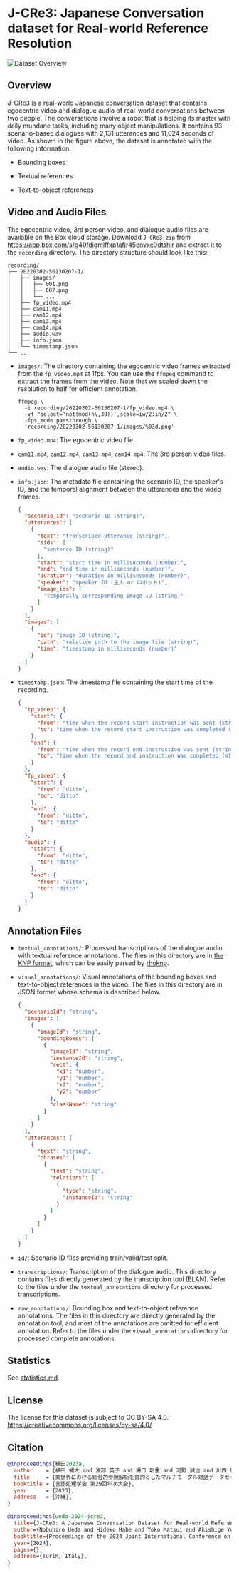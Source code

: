 # J-CRe3: Japanese Conversation dataset for Real-world Reference Resolution

<!-- [[Paper]](TBW) -->

![Dataset Overview](https://raw.githubusercontent.com/riken-grp/J-CRe3/main/docs/overview.png)

## Overview

J-CRe3 is a real-world Japanese conversation dataset that contains egocentric video and dialogue audio of real-world
conversations between two people.
The conversations involve a robot that is helping its master with daily mundane tasks, including many object
manipulations.
It contains 93 scenario-based dialogues with 2,131 utterances and 11,024 seconds of video.
As shown in the figure above, the dataset is annotated with the following information:

- Bounding boxes

- Textual references

- Text-to-object references

## Video and Audio Files

The egocentric video, 3rd person video, and dialogue audio files are available on the Box cloud storage.
Download `J-CRe3.zip` from <https://app.box.com/s/g40fdigmlffxp1afjr45envxe0dtshlr> and extract it to the `recording`
directory.
The directory structure should look like this:

```plaintext
recording/
├── 20220302-56130207-1/
│   ├── images/
│   │   ├── 001.png
│   │   ├── 002.png
│   │   └── ...
│   ├── fp_video.mp4
│   ├── cam11.mp4
│   ├── cam12.mp4
│   ├── cam13.mp4
│   ├── cam14.mp4
│   ├── audio.wav
│   ├── info.json
│   └── timestamp.json
└── ...
```

- `images/`: The directory containing the egocentric video frames extracted from the `fp_video.mp4` at 1fps.
  You can use the `ffmpeg` command to extract the frames from the video.
  Note that we scaled down the resolution to half for efficient annotation.

  ```shell
  ffmpeg \
    -i recording/20220302-56130207-1/fp_video.mp4 \
    -vf "select='not(mod(n\,30))',scale=iw/2:ih/2" \
    -fps_mode passthrough \
    'recording/20220302-56130207-1/images/%03d.png'
  ```

- `fp_video.mp4`: The egocentric video file.

- `cam11.mp4`, `cam12.mp4`, `cam13.mp4`, `cam14.mp4`: The 3rd person video files.

- `audio.wav`: The dialogue audio file (stereo).

- `info.json`: The metadata file containing the scenario ID, the speaker's ID, and the temporal alignment between the utterances and the video frames.

  ```json
  {
    "scenario_id": "scenario ID (string)",
    "utterances": [
      {
        "text": "transcribed utterance (string)",
        "sids": [
          "sentence ID (string)"
        ],
        "start": "start time in milliseconds (number)",
        "end": "end time in milliseconds (number)",
        "duration": "duration in milliseconds (number)",
        "speaker": "speaker ID (主人 or ロボット)",
        "image_ids": [
          "temporally corresponding image ID (string)"
        ]
      }
    ],
    "images": [
      {
        "id": "image ID (string)",
        "path": "relative path to the image file (string)",
        "time": "timestamp in milliseconds (number)"
      }
    ]
  }
  ```

- `timestamp.json`: The timestamp file containing the start time of the recording.

  ```json
  {
    "tp_video": {
      "start": {
        "from": "time when the record start instruction was sent (string)",
        "to": "time when the record start instruction was completed (string)"
      },
      "end": {
        "from": "time when the record end instruction was sent (string)",
        "to": "time when the record end instruction was completed (string)"
      }
    },
    "fp_video": {
      "start": {
        "from": "ditto",
        "to": "ditto"
      },
      "end": {
        "from": "ditto",
        "to": "ditto"
      }
    },
    "audio": {
      "start": {
        "from": "ditto",
        "to": "ditto"
      },
      "end": {
        "from": "ditto",
        "to": "ditto"
      }
    }
  }
  ```

## Annotation Files

- `textual_annotations/`: Processed transcriptions of the dialogue audio with textual reference annotations. The files
  in this directory are in [the KNP format](https://rhoknp.readthedocs.io/en/latest/format/index.html#knp), which can be
  easily parsed by [rhoknp](https://github.com/ku-nlp/rhoknp).

- `visual_annotations/`: Visual annotations of the bounding boxes and text-to-object references in the video. The files
  in this directory are in JSON format whose schema is described below.

  ```json
  {
    "scenarioId": "string",
    "images": [
      {
        "imageId": "string",
        "boundingBoxes": [
          {
            "imageId": "string",
            "instanceId": "string",
            "rect": {
              "x1": "number",
              "y1": "number",
              "x2": "number",
              "y2": "number"
            },
            "className": "string"
          }
        ]
      }
    ],
    "utterances": [
      {
        "text": "string",
        "phrases": [
          {
            "text": "string",
            "relations": [
              {
                "type": "string",
                "instanceId": "string"
              }
            ]
          }
        ]
      }
    ]
  }
  ```

- `id/`: Scenario ID files providing train/valid/test split.

- `transcriptions/`: Transcription of the dialogue audio. This directory contains files directly generated by the
  transcription tool (ELAN). Refer to the files under the `textual_annotations` directory for processed transcriptions.

- `raw_annotations/`: Bounding box and text-to-object reference annotations. The files in this directory are directly
  generated by the annotation tool, and most of the annotations are omitted for efficient annotation. Refer to the files
  under the `visual_annotations` directory for processed complete annotations.

## Statistics

See [statistics.md](./docs/statistics.md).

## License

The license for this dataset is subject to CC BY-SA 4.0.
<https://creativecommons.org/licenses/by-sa/4.0/>

## Citation

```bibtex
@inproceedings{植田2023a,
  author    = {植田 暢大 and 波部 英子 and 湯口 彰重 and 河野 誠也 and 川西 康友 and 黒橋 禎夫 and 吉野 幸一郎},
  title     = {実世界における総合的参照解析を目的としたマルチモーダル対話データセットの構築},
  booktitle = {言語処理学会 第29回年次大会},
  year      = {2023},
  address   = {沖縄},
}
```

```bibtex
@inproceedings{ueda-2024-jcre3,
  title={J-CRe3: A Japanese Conversation Dataset for Real-world Reference Resolution},
  author={Nobuhiro Ueda and Hideko Habe and Yoko Matsui and Akishige Yuguchi and Seiya Kawano and Yasutomo Kawanishi and Sadao Kurohashi and Koichiro Yoshino},
  booktitle={Proceedings of the 2024 Joint International Conference on Computational Linguistics, Language Resources and Evaluation (LREC-COLING 2024)},
  year={2024},
  pages={},
  address={Turin, Italy},
}
```
